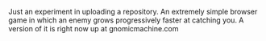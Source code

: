 Just an experiment in uploading a repository. An extremely simple browser game in which an enemy grows progressively faster at catching you. A version of it is right now up at gnomicmachine.com
